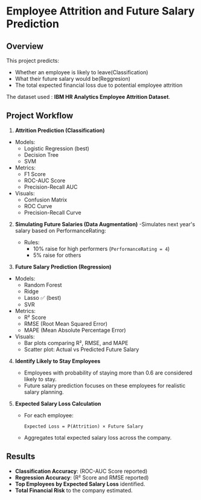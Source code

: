 # Employee Attrition and Future Salary Prediction

## Overview
This project predicts:
- Whether an employee is likely to leave(Classification)
- What their future salary would be(Reggresion)
- The total expected financial loss due to potential employee attrition

The dataset used : **IBM HR Analytics Employee Attrition Dataset**.


## Project Workflow
1. **Attrition Prediction (Classification)**
- Models:
  - Logistic Regression (best)
  - Decision Tree
  - SVM
- Metrics:
  - F1 Score
  - ROC-AUC Score
  - Precision-Recall AUC
- Visuals:
  - Confusion Matrix
  - ROC Curve
  - Precision-Recall Curve

2. **Simulating Future Salaries (Data Augmentation)**
-Simulates next year's salary based on PerformanceRating:
   - Rules:
      - 10% raise for high performers (`PerformanceRating = 4`)
      - 5% raise for others

3. **Future Salary Prediction (Regression)**
- Models:
  - Random Forest
  - Ridge
  - Lasso ✅ (best)
  - SVR
- Metrics:
  - R² Score
  - RMSE (Root Mean Squared Error)
  - MAPE (Mean Absolute Percentage Error)
- Visuals:
  - Bar plots comparing R², RMSE, and MAPE
  - Scatter plot: Actual vs Predicted Future Salary

4. **Identify Likely to Stay Employees**
   - Employees with probability of staying more than 0.6 are considered likely to stay.
   - Future salary prediction focuses on these employees for realistic salary planning.

5. **Expected Salary Loss Calculation**
   - For each employee:
     ```
     Expected Loss = P(Attrition) × Future Salary
     ```
   - Aggregates total expected salary loss across the company.

## Results

- **Classification Accuracy**: (ROC-AUC Score reported)
- **Regression Accuracy**: (R² Score and RMSE reported)
- **Top Employees by Expected Salary Loss** identified.
- **Total Financial Risk** to the company estimated.